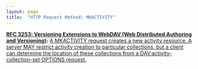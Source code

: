 ```yaml
---
layout: page
title:  "HTTP Request Method: MKACTIVITY"
---
```


**[RFC 3253: Versioning Extensions to WebDAV (Web Distributed Authoring and Versioning)](/specs/IETF/RFC/3253 "This document specifies a set of methods, headers, and resource types that define the WebDAV (Web Distributed Authoring and Versioning) versioning extensions to the HTTP/1.1 protocol. WebDAV versioning will minimize the complexity of clients that are capable of interoperating with a variety of versioning repository managers, to facilitate widespread deployment of applications capable of utilizing the WebDAV Versioning services. WebDAV versioning includes automatic versioning for versioning-unaware clients, version history management, workspace management, baseline management, activity management, and URL namespace versioning."):** [A MKACTIVITY request creates a new activity resource. A server MAY restrict activity creation to particular collections, but a client can determine the location of these collections from a DAV:activity-collection-set OPTIONS request.](http://tools.ietf.org/html/rfc3253#section-13.5)

